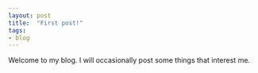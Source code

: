 ```yaml
---
layout: post
title:  "First post!"
tags:
- blog
---
```

Welcome to my blog. I will occasionally post some things that interest me.